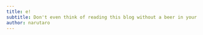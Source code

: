 ```yaml
---
title: e!
subtitle: Don't even think of reading this blog without a beer in your hand       
author: narutaro
---
```

<script src="https://gist.github.com/narutaro/ab945c7690a4c64b19f2.js"></script>
